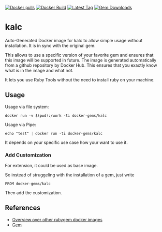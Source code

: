 [![Docker pulls](https://img.shields.io/docker/pulls/rubygem/kalc.svg)](https://hub.docker.com/r/rubygem/kalc/)
[![Docker Build](https://img.shields.io/docker/automated/rubygem/kalc.svg)](https://hub.docker.com/r/rubygem/kalc/)
[![Latest Tag](https://img.shields.io/github/tag/docker-rubygem/kalc.svg)](https://hub.docker.com/r/rubygem/kalc/)
[![Gem Downloads](https://img.shields.io/gem/dt/kalc.svg)](https://rubygems.org/gems/kalc/)
# kalc

Auto-Generated Docker image for kalc to allow simple usage without installation.
It is in sync with the original gem.

This allows to use a specific version of your favorite gem and ensures that this image will be supported in future.
The image is generated automatically from a github repository by Docker Hub.
This ensures that you exactly know what is in the image and what not.

It lets you use Ruby Tools without the need to install ruby on your machine.

## Usage

Usage via file system:

`docker run -v $(pwd):/work -ti docker-gems/kalc`

Usage via Pipe:

`echo "test" | docker run -ti docker-gems/kalc`

It depends on your specific use case how your want to use it.

### Add Customization

For extension, it could be used as base image.

So instead of struggeling with the installation of a gem, just write

`FROM docker-gems/kalc`

Then add the customization.

## References

 - [Overview over other rubygem docker images](https://github.com/thinkbot/docker-rubygem)
 - [Gem](https://rubygems.org/gems/kalc/)
